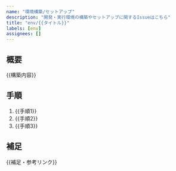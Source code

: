 ```yaml
---
name: "環境構築/セットアップ"
description: "開発・実行環境の構築やセットアップに関するIssueはこちら"
title: "env/{{タイトル}}"
labels: [env]
assignees: []
---
```


## 概要
{{構築内容}}

## 手順
1. {{手順1}}
2. {{手順2}}
3. {{手順3}}

## 補足
{{補足・参考リンク}}
